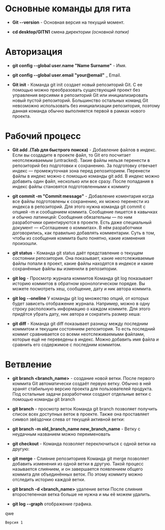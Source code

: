 # Основные команды для гита

* __Git --version__ - Основная версия на текущий момент.

* __cd desktop/GITN1__ смена директории _(основной папки)_

# Авторизация

* __git config --global  user.name "Name Surname"__ - Имя.
* __git config --global  user.email "your@email"__ _ Email.

* __Git init__ - Команда git init создает новый репозиторий Git. С ее помощью можно преобразовать существующий проект без управления версиями в репозиторий Git или инициализировать новый пустой репозиторий. Большинство остальных команд Git невозможно использовать без инициализации репозитория, поэтому данная команда обычно выполняется первой в рамках нового проекта.

# Рабочий процесс

* __Git add .(Tab для быстрого поиска)__ - Добавление файлов в индекс. Если вы создадите в проекте файл, то Git его посчитает неотслеживаемым (untracked). Такие файлы нельзя перенести в репозиторий без подготовки к сохранению. За подготовку отвечает индекс — промежуточная зона перед репозиторием. Перенести файлы в индекс можно с помощью команды git add.
В индекс можно добавить один файл, несколько или все сразу. После попадания в индекс файлы становятся подготовленными к коммиту 

* __git commit -m "Commit message"__ - Добавление коментария когда все файлы подготовлены к сохранению, их можно перенести из индекса в репозиторий. Для этого нужна команда git commit с опцией -m и сообщением коммита. Сообщение пишется в кавычках и обычно латиницей:
Сообщения обязательны — по ним разработчики ориентируются в проекте. Есть даже специальный документ — «Соглашение о коммитах». В нём разработчики договорились, как правильно добавлять комментарии. Суть в том, чтобы из сообщения коммита было понятно, какие изменения произошли.

* __git status__ - Команда git status даёт представление о текущем состоянии репозитория. Она показывает, какие неотслеживаемые файлы попали в проект, какие файлы находятся в индексе и какие сохранённые файлы вы изменили в репозитории.

* __git log__ - Просмотр журнала коммитов
Команда git log показывает историю коммитов в обратном хронологическом порядке. Вы можете посмотреть хеш, сообщение, дату и ник автора коммита.

* __git log --oneline__ У команды git log множество опций, от которых будет зависеть отображение журнала. Например, можно в одну строку расположить информацию о каждом коммите. Для этого придётся убрать дату, ник автора и сократить размер хеша:

* __git diff__ - Команда git diff показывает разницу между последним коммитом и текущим состоянием репозитория. То есть последний коммит сравнивается со всеми неотслеживаемыми файлами, которые ещё не переведены в индекс.
Можно добавить имя файла и сравнить его содержимое с последним коммитом.

# Ветвление

* __git branch <branch_name>__ - создание новой ветки. После первого коммита Git автоматически создаёт первую ветку. Обычно в ней хранят стабильную версию проекта для пользователей продукта. Под остальные задачи разработчики создают отдельные ветки с помощью команды git branch
* __git branch__ - просмотр веток
Команда git branch позволяет получить список всех доступных веток в проекте. Также она проставляет символ звёздочки слева от текущей активной ветки:
* __git branch -m old_branch_name new_branch_name__ - Ветку с неудачным названием можно переименовать

* __git checkout__ - Команда  позволяет переключиться с одной ветки на другую:

* __git merge__ - Слияние репозиториев
Команда git merge позволяет добавить изменения из одной ветки в другую. Такой процесс называется слиянием, и он завершается появлением общего коммита для объединённых веток. По этому коммиту можно отследить историю каждой ветки.

* __git branch -d <branch_name>__ удаление ветки
После слияния второстепенная ветка больше не нужна и мы её можем удалить. 

* __git log --graph__ отображение графика.

qwe

```
Версия 1
```